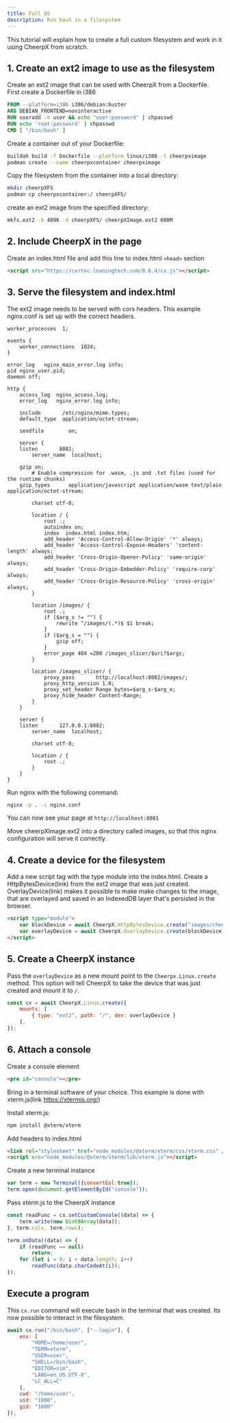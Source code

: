```yaml
---
title: Full OS
description: Run bash in a filesystem
---
```


This tutorial will explain how to create a full custom filesystem and work in it using CheerpX from scratch.

## 1. Create an ext2 image to use as the filesystem

Create an ext2 image that can be used with CheerpX from a Dockerfile. First create a Dockerfile in i386
```dockerfile
FROM --platform=i386 i386/debian:buster
ARG DEBIAN_FRONTEND=noninteractive
RUN useradd -m user && echo "user:password" | chpasswd
RUN echo 'root:password' | chpasswd
CMD [ "/bin/bash" ]
```

Create a container out of your Dockerfile:
```bash
buildah build -f Dockerfile --platform linux/i386 -t cheerpximage
podman create --name cheerpxcontainer cheerpximage
```

Copy the filesystem from the container into a local directory:
```bash
mkdir cheerpXFS
podman cp cheerpxcontainer:/ cheerpXFS/
```

create an ext2 image from the specified directory:
```bash
mkfs.ext2 -b 4096 -d cheerpXFS/ cheerpXImage.ext2 600M
```


## 2. Include CheerpX in the page

Create an index.html file and add this line to index.html `<head>` section

```html
<script src="https://cxrtnc.leaningtech.com/0.8.4/cx.js"></script>
```

## 3. Serve the filesystem and index.html

The ext2 image needs to be served with cors headers. This example nginx.conf is set up with the correct headers.


```nginx
worker_processes  1;

events {
    worker_connections  1024;
}

error_log   nginx_main_error.log info;
pid nginx_user.pid;
daemon off;

http {
    access_log  nginx_access.log;
    error_log   nginx_error.log info;

    include       /etc/nginx/mime.types;
    default_type  application/octet-stream;

    sendfile        on;

    server {
	listen       8081;
        server_name  localhost;

	gzip on;
        # Enable compression for .wasm, .js and .txt files (used for the runtime chunks)
	gzip_types      application/javascript application/wasm text/plain application/octet-stream;

        charset utf-8;

        location / {
            root .;
            autoindex on;
            index  index.html index.htm;
            add_header 'Access-Control-Allow-Origin' '*' always;
            add_header 'Access-Control-Expose-Headers' 'content-length' always;
            add_header 'Cross-Origin-Opener-Policy' 'same-origin' always;
            add_header 'Cross-Origin-Embedder-Policy' 'require-corp' always;
            add_header 'Cross-Origin-Resource-Policy' 'cross-origin' always;
        }

        location /images/ {
            root .;
            if ($arg_s != "") {
                rewrite ^/images/(.*)$ $1 break;
            }
            if ($arg_s = "") {
                gzip off;
            }
            error_page 404 =200 /images_slicer/$uri?$args;
        }

        location /images_slicer/ {
            proxy_pass       http://localhost:8082/images/;
            proxy_http_version 1.0;
            proxy_set_header Range bytes=$arg_s-$arg_e;
            proxy_hide_header Content-Range;
        }
    }

    server {
	listen       127.0.0.1:8082;
        server_name  localhost;

        charset utf-8;

        location / {
            root .;
        }
    }
}
```

Run nginx with the following command:

```bash
nginx -p . -c nginx.conf
```

You can now see your page at `http://localhost:8081`

Move cheerpXImage.ext2 into a directory called images, so that this nginx configuration will serve it correctly.


## 4. Create a device for the filesystem

Add a new script tag with the type module into the index.html. Create a HttpBytesDevice(link) from the ext2 image that was just created. OverlayDevice(link) makes it possible to make make changes to the image, that are overlayed and saved in an IndexedDB layer that's persisted in the browser.

```html
<script type="module">
	var blockDevice = await CheerpX.HttpBytesDevice.create("images/cheerpXImage.ext2");
	var overlayDevice = await CheerpX.OverlayDevice.create(blockDevice, await CheerpX.IDBDevice.create("block1"));
</script>
```

## 5. Create a CheerpX instance

Pass the `overlayDevice` as a new mount point to the `Cheerpx.Linux.create` method. This option will tell CheerpX to take the device that was just created and mount it to `/`.

```js
const cx = await CheerpX.Linux.create({
	mounts: [
		{ type: "ext2", path: "/", dev: overlayDevice }
	],
});
```

## 6. Attach a console

Create a console element

```html
<pre id="console"></pre>
```

Bring in a terminal software of your choice. This example is done with xterm.js(link https://xtermjs.org/)

Install xterm.js:

```bash
npm install @xterm/xterm

```

Add headers to index.html

```html
<link rel="stylesheet" href="node_modules/@xterm/xterm/css/xterm.css" />
<script src="node_modules/@xterm/xterm/lib/xterm.js"></script>
```

Create a new terminal instance

```js
var term = new Terminal({convertEol:true});
term.open(document.getElementById("console"));
```

Pass xterm.js to the CheerpX instance

```js
const readFunc = cx.setCustomConsole((data) => {
	term.write(new Uint8Array(data));
}, term.cols, term.rows);

term.onData((data) => {
	if (readFunc == null)
		return;
	for (let i = 0; i < data.length; i++)
		readFunc(data.charCodeAt(i));
});
```

## Execute a program

This `cx.run` command will execute bash in the terminal that was created. Its now possible to interact in the filesystem.

```js
await cx.run("/bin/bash", ["--login"], {
	env: [
		"HOME=/home/user",
		"TERM=xterm",
		"USER=user",
		"SHELL=/bin/bash",
		"EDITOR=vim",
		"LANG=en_US.UTF-8",
		"LC_ALL=C"
	],
	cwd: "/home/user",
	uid: "1000",
	gid: "1000"
});
```
